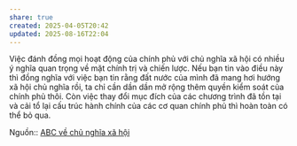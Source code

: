 ```yaml
---
share: true
created: 2025-04-05T20:42
updated: 2025-08-16T22:04
---
```

Việc đánh đồng mọi hoạt động của chính phủ với chủ nghĩa xã hội có nhiều ý nghĩa quan trọng về mặt chính trị và chiến lược. Nếu bạn tin vào điều này thì đồng nghĩa với việc bạn tin rằng đất nước của mình đã mang hơi hướng xã hội chủ nghĩa rồi, ta chỉ cần dần dần mở rộng thêm quyền kiểm soát của chính phủ thôi. Còn việc thay đổi mục đích của các chương trình đã tồn tại và cải tổ lại cấu trúc hành chính của các cơ quan chính phủ thì hoàn toàn có thể bỏ qua.

Nguồn:: [ABC về chủ nghĩa xã hội](../../../%CE%9E%20Ngu%E1%BB%93n/ABC%20v%E1%BB%81%20ch%E1%BB%A7%20ngh%C4%A9a%20x%C3%A3%20h%E1%BB%99i.md)

